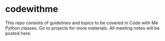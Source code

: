 # codewithme

This repo consists of guidelines and topics to be covered in Code with Me Python classes.
Go to projects for more materials.
All meeting notes will be posted here.
